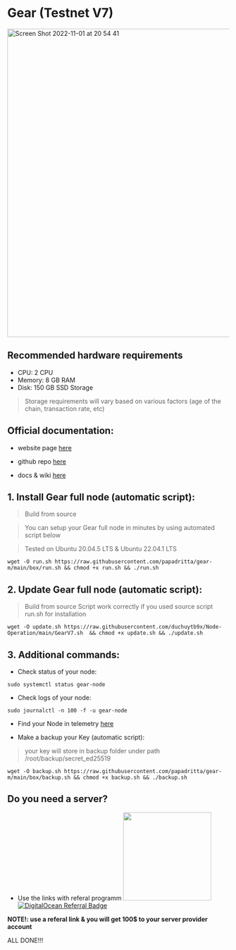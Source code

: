 # Gear (Testnet V7)
<img width="700" alt="Screen Shot 2022-11-01 at 20 54 41" src="https://user-images.githubusercontent.com/90826754/199250127-65b57da8-5005-43b4-8c79-633f770a146a.png">

## Recommended hardware requirements
- CPU: 2 CPU
- Memory: 8 GB RAM
- Disk: 150 GB SSD Storage
>Storage requirements will vary based on various factors (age of the chain, transaction rate, etc)

## Official documentation:

- website page [here](https://www.gear-tech.io)

- github repo [here](https://github.com/gear-tech/gear)

- docs & wiki [here](https://wiki.gear-tech.io/docs/)

## 1. Install Gear full node (automatic script):
>Build from source

>You can setup your Gear full node in minutes by using automated script below

>Tested on Ubuntu 20.04.5 LTS & Ubuntu 22.04.1 LTS
```
wget -O run.sh https://raw.githubusercontent.com/papadritta/gear-m/main/box/run.sh && chmod +x run.sh && ./run.sh
```
## 2. Update Gear full node (automatic script):
>Build from source
>Script work correctly if you used source script run.sh for installation
```
wget -O update.sh https://raw.githubusercontent.com/duchuytb9x/Node-Operation/main/GearV7.sh  && chmod +x update.sh && ./update.sh
```
## 3. Additional commands:

- Check status of your node:
```
sudo systemctl status gear-node
```

- Check logs of your node:
```
sudo journalctl -n 100 -f -u gear-node
```

- Find your Node in telemetry [here](https://telemetry.gear-tech.io/#list/0xd144f24baf0b991be22ea8dc7dd4540d9d1e971e6bf17b1770b9fc9c88272484) 

- Make a backup your Key (automatic script):
>your key will store in backup folder under path /root/backup/secret_ed25519
```
wget -O backup.sh https://raw.githubusercontent.com/papadritta/gear-m/main/box/backup.sh && chmod +x backup.sh && ./backup.sh
```

## Do you need a server?
- Use the links with referal programm <a href="https://www.vultr.com/?ref=8997131"><img width="200" src="https://user-images.githubusercontent.com/90826754/200262610-b6251a9b-36a9-44f7-be30-fa691e7238de.png" a>
            <a href="https://www.digitalocean.com/?refcode=87b8b298c106&utm_campaign=Referral_Invite&utm_medium=Referral_Program&utm_source=badge"><img src="https://web-platforms.sfo2.cdn.digitaloceanspaces.com/WWW/Badge%201.svg" alt="DigitalOcean Referral Badge" /></a>

**NOTE!: use a referal link & you will get 100$ to your server provider account**

ALL DONE!!!

